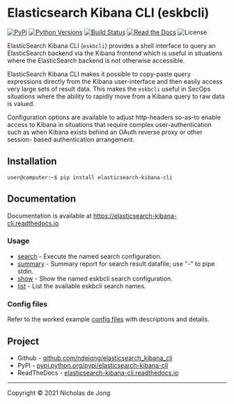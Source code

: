 # Elasticsearch Kibana CLI (eskbcli)
[![PyPi](https://img.shields.io/pypi/v/elasticsearch-kibana-cli.svg)](https://pypi.python.org/pypi/elasticsearch-kibana-cli/)
[![Python Versions](https://img.shields.io/pypi/pyversions/elasticsearch-kibana-cli.svg)](https://github.com/ndejong/elasticsearch_kibana_cli/)
[![Build Status](https://github.com/ndejong/elasticsearch_kibana_cli/actions/workflows/build-tests.yml/badge.svg)](https://github.com/ndejong/elasticsearch_kibana_cli/actions/workflows/build-tests.yml)
[![Read the Docs](https://img.shields.io/readthedocs/elasticsearch-kibana-cli)](https://elasticsearch-kibana-cli.readthedocs.io)
![License](https://img.shields.io/github/license/ndejong/elasticsearch_kibana_cli.svg)

ElasticSearch Kibana CLI (`eskbcli`) provides a shell interface to query
an ElasticSearch backend via the Kibana frontend which is useful in
situations where the ElasticSearch backend is not otherwise accessible.

ElasticSearch Kibana CLI makes it possible to copy-paste query expressions
directly from the Kibana user-interface and then easily access very large
sets of result data.  This makes the `eskbcli` useful in SecOps situations
where the ability to rapidly move from a Kibana query to raw data is
valued.

Configuration options are available to adjust http-headers so-as-to enable
access to Kibana in situations that require complex user-authentication
such as when Kibana exists behind an OAuth reverse proxy or other session-
based authentication arrangement.

## Installation
```shell
user@computer:~$ pip install elasticsearch-kibana-cli
```

## Documentation
Documentation is available at https://elasticsearch-kibana-cli.readthedocs.io

### Usage
* [search](docs/usage/search) - Execute the named search configuration.
* [summary](docs/usage/summary) - Summary report for search result datafile; use "-" to pipe stdin.
* [show](docs/usage/show) - Show the named eskbcli search configuration.
* [list](docs/usage/list) - List the available eskbcli search names.

### Config files
Refer to the worked example [config files](https://elasticsearch-kibana-cli.readthedocs.io/en/latest/docs/config-file/) 
with descriptions and details.

## Project
* Github - [github.com/ndejong/elasticsearch_kibana_cli](https://github.com/ndejong/elasticsearch_kibana_cli)
* PyPI - [pypi.python.org/pypi/elasticsearch-kibana-cli](https://pypi.python.org/pypi/elasticsearch-kibana-cli/)
* ReadTheDocs - [elasticsearch-kibana-cli.readthedocs.io](https://elasticsearch-kibana-cli.readthedocs.io)

---
Copyright &copy; 2021 Nicholas de Jong
